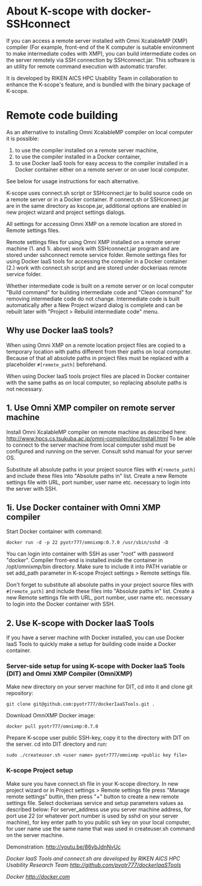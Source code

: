 # About K-scope with docker-SSHconnect

If you can access a remote server installed with Omni XcalableMP (XMP) compiler (For example, front-end of the K computer is suitable environment to make intermediate codes with XMP), you can build intermediate codes on the server remotely via SSH connection by SSHconnect.jar. This software is an utility for remote command execution with automatic transfer.

It is developed by RIKEN AICS HPC Usability Team in collaboration to enhance the K-scope's feature, and is bundled with the binary package of K-scope.

# Remote code building

As an alternative to installing Omni XcalableMP compiler on local computer it is possible:

1. to use the compiler installed on a remote server machine,
  1. to use the compiler installed in a Docker container,
2. to use Docker IaaS tools for easy access to the compiler installed in a Docker container 
either on a remote server or on user local computer. 

See below for usage instructions for each alternative. 

K-scope uses connect.sh script or SSHconnect.jar to build source code on a remote server or in a Docker container. 
If connect.sh or SSHconnect.jar are in the same directory as kscope.jar, additional options are enabled in new 
project wizard and project settings dialogs.

All settings for accessing Omni XMP on a remote location are stored in Remote settings files. 

Remote settings files for using Omni XMP installed on a remote server machine (1. and 1i. above) 
work with SSHconnect.jar program and are stored under sshconnect remote service folder. 
Remote settings files for using Docker IaaS tools for accessing the compiler in a Docker container (2.)
work with connect.sh script and are stored under dockeriaas remote service folder.   

Whether intermediate code is built on a remote server or on local computer 
"Build command" for building intermediate code and "Clean command" for removing
intermediate code do not change.  Intermediate code is built automatically
after a New Project wizard dialog is complete and can be rebuilt later with 
"Project > Rebuild intermediate code" menu.


## Why use Docker IaaS tools? 

When using Omni XMP on a remote location project files are copied to a temporary location
with paths different from their paths on local computer. Because of that all 
absolute paths in project files must be replaced with a placeholder `#[remote_path]` beforehand.

When using Docker IaaS tools project files are placed in Docker container with the same
paths as on local computer, so replacing absolute paths is not necessary.


## 1. Use Omni XMP compiler on remote server machine

Install Omni XcalableMP compiler on remote machine as described here: 
http://www.hpcs.cs.tsukuba.ac.jp/omni-compiler/doc/Install.html
To be able to connect to the server machine from local computer sshd must be 
configured and running on the server. Consult sshd manual for your server OS.

Substitute all absolute paths in your project source files with `#[remote_path]`
and include these files into "Absolute paths in" list. Create a new Remote settings file with
URL, port number, user name etc. necessary to login into the server with SSH.

## 1i. Use Docker container with Omni XMP compiler

Start Docker container with command: 

```
docker run -d -p 22 pyotr777/omnixmp:0.7.0 /usr/sbin/sshd -D
```

You can login into container with SSH as user "root" with password "docker".
Compiler front-end is installed inside the container in /opt/omnixmp/bin directory. 
Make sure to include it into PATH variable or set add_path parameter in 
K-scope Project settings > Remote settings file.  

Don't forget to substitute all absolute paths in your project source files with `#[remote_path]`
and include these files into "Absolute paths in" list. Create a new Remote settings file with
URL, port number, user name etc. necessary to login into the Docker container with SSH. 


## 2. Use K-scope with Docker IaaS Tools

If you have a server machine with Docker installed, you can use Docker IaaS Tools to quickly 
make a setup for building code inside a Docker container.


### Server-side setup for using K-scope with Docker IaaS Tools (DIT) and Omni XMP Compiler (OmniXMP)

Make new directory on your server machine for DIT, cd into it and clone git repository:

```
git clone git@github.com:pyotr777/dockerIaaSTools.git .
```

Download OmniXMP Docker image:

```
docker pull pyotr777/omnixmp:0.7.0
```

Prepare K-scope user public SSH-key, copy it to the directory with DIT 
on the server. cd into DIT directory and run:
```
sudo ./createuser.sh <user name> pyotr777/omnixmp <public key file>
```

### K-scope Project setup 


Make sure you have connect.sh file in your K-scope directory.
In new project wizard or in Project settings > Remote settings file press "Manage remote settings" buttin,
then press "+" button to create a new remote settings file. Select dockeriaas service and setup parameters
values as described below:
For server_address use you server machine address,
for port use 22 (or whatever port number is used by sshd on your server machine),
for key enter path to you public ssh key on your local computer,
for user name use the same name that was used in createuser.sh command on the server machine.


Demonstration: http://youtu.be/86ybJdnNvUc

*Docker IaaS Tools and connect.sh are developed by RIKEN AICS HPC Usability Research Team
http://github.com/pyotr777/dockerIaaSTools*

*Docker http://docker.com*

